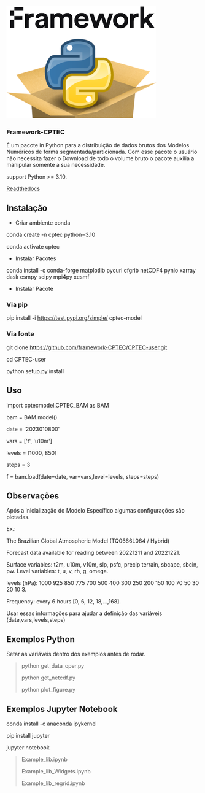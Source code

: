 [![Logo](https://github.com/framework-CPTEC/_static/blob/main/framework.png)](https://www.cptec.inpe.br/)


### Framework-CPTEC 

É um pacote in Python para a distribuição de dados brutos dos Modelos Numéricos de forma segmentada/particionada. Com esse pacote o usuário não necessita fazer o Download de todo o volume bruto o pacote auxilia a manipular somente a sua necessidade.

support Python >= 3.10.

[Readthedocs](https://cptec-model.readthedocs.io/en/latest/index.html)

## Instalação 

- Criar ambiente conda

conda create -n cptec python=3.10

conda activate cptec

- Instalar Pacotes

conda install -c conda-forge matplotlib pycurl cfgrib netCDF4 pynio xarray dask esmpy scipy mpi4py xesmf

- Instalar Pacote

### Via pip

pip install -i https://test.pypi.org/simple/ cptec-model

### Via fonte

git clone https://github.com/framework-CPTEC/CPTEC-user.git  

cd CPTEC-user 

python setup.py install

## Uso

import cptecmodel.CPTEC_BAM as BAM

bam = BAM.model()

date = '2023010800'

vars = ['t', 'u10m']

levels = [1000, 850]

steps = 3

f = bam.load(date=date, var=vars,level=levels, steps=steps)

## Observações

Após a inicialização do Modelo Específico algumas configurações são plotadas. 

Ex.:

The Brazilian Global Atmospheric Model (TQ0666L064 / Hybrid) 

Forecast data available for reading between 20221211 and 20221221.

Surface variables: t2m, u10m, v10m, slp, psfc, precip
                   terrain, sbcape, sbcin, pw.
Level variables:   t, u, v, rh, g, omega.

levels (hPa): 1000  925  850  775  700  500  400  300  250
              200 150  100   70   50   30   20   10    3.

Frequency: every 6 hours [0, 6, 12, 18,...,168].

Usar essas informações para ajudar a definição das variáveis (date,vars,levels,steps)


## Exemplos Python

Setar as variáveis dentro dos exemplos antes de rodar.

>python get_data_oper.py
>
>python get_netcdf.py
>
>python plot_figure.py

## Exemplos Jupyter Notebook

conda install -c anaconda ipykernel

pip install jupyter

jupyter notebook

>Example_lib.ipynb
>
>Example_lib_Widgets.ipynb
>
>Example_lib_regrid.ipynb
